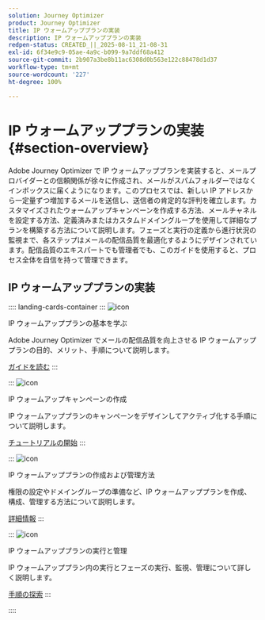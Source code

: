 ```yaml
---
solution: Journey Optimizer
product: Journey Optimizer
title: IP ウォームアッププランの実装
description: IP ウォームアッププランの実装
redpen-status: CREATED_||_2025-08-11_21-08-31
exl-id: 6f34e9c9-05ae-4a9c-b099-9a7ddf68a412
source-git-commit: 2b907a3be8b11ac6308d0b563e122c88478d1d37
workflow-type: tm+mt
source-wordcount: '227'
ht-degree: 100%

---
```


# IP ウォームアッププランの実装{#section-overview}

Adobe Journey Optimizer で IP ウォームアッププランを実装すると、メールプロバイダーとの信頼関係が徐々に作成され、メールがスパムフォルダーではなくインボックスに届くようになります。このプロセスでは、新しい IP アドレスから一定量ずつ増加するメールを送信し、送信者の肯定的な評判を確立します。カスタマイズされたウォームアップキャンペーンを作成する方法、メールチャネルを設定する方法、定義済みまたはカスタムドメイングループを使用して詳細なプランを構築する方法について説明します。フェーズと実行の定義から進行状況の監視まで、各ステップはメールの配信品質を最適化するようにデザインされています。配信品質のエキスパートでも管理者でも、このガイドを使用すると、プロセス全体を自信を持って管理できます。

## IP ウォームアッププランの実装

:::: landing-cards-container
:::
![icon](https://cdn.experienceleague.adobe.com/icons/book.svg?lang=ja)

IP ウォームアッププランの基本を学ぶ

Adobe Journey Optimizer でメールの配信品質を向上させる IP ウォームアッププランの目的、メリット、手順について説明します。

[ガイドを読む](../using/configuration/ip-warmup-gs.md)
:::

:::
![icon](https://cdn.experienceleague.adobe.com/icons/circle-play.svg?lang=ja)

IP ウォームアップキャンペーンの作成

IP ウォームアッププランのキャンペーンをデザインしてアクティブ化する手順について説明します。

[チュートリアルの開始](../using/configuration/ip-warmup-campaign.md)
:::

:::
![icon](https://cdn.experienceleague.adobe.com/icons/gear.svg?lang=ja)

IP ウォームアッププランの作成および管理方法

権限の設定やドメイングループの準備など、IP ウォームアッププランを作成、構成、管理する方法について説明します。

[詳細情報](../using/configuration/ip-warmup-plan.md)
:::

:::
![icon](https://cdn.experienceleague.adobe.com/icons/list-check.svg?lang=ja)

IP ウォームアッププランの実行と管理

IP ウォームアッププラン内の実行とフェーズの実行、監視、管理について詳しく説明します。

[手順の探索](../using/configuration/ip-warmup-execution.md)
:::

::::
